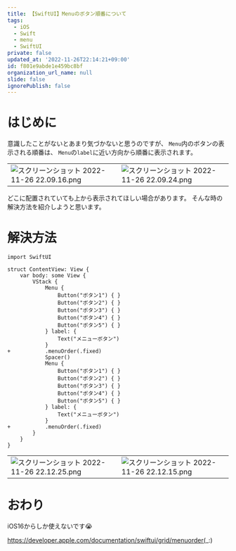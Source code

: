 ```yaml
---
title: 【SwiftUI】Menuのボタン順番について
tags:
  - iOS
  - Swift
  - menu
  - SwiftUI
private: false
updated_at: '2022-11-26T22:14:21+09:00'
id: f801e9abde1e459bc8bf
organization_url_name: null
slide: false
ignorePublish: false
---
```

# はじめに
意識したことがないとあまり気づかないと思うのですが、
`Menu`内のボタンの表示される順番は、
`Menu`の`label`に近い方向から順番に表示されます。

|||
|-|-|
|![スクリーンショット 2022-11-26 22.09.16.png](https://qiita-image-store.s3.ap-northeast-1.amazonaws.com/0/1745371/70f5ed16-ec17-1345-23ad-42c65749724a.png)|![スクリーンショット 2022-11-26 22.09.24.png](https://qiita-image-store.s3.ap-northeast-1.amazonaws.com/0/1745371/93465353-7186-5760-56ef-c014a490a5d7.png)|

どこに配置されていても上から表示されてほしい場合があります。
そんな時の解決方法を紹介しようと思います。

# 解決方法
```diff_swift
import SwiftUI

struct ContentView: View {
    var body: some View {
        VStack {
            Menu {
                Button("ボタン1") { }
                Button("ボタン2") { }
                Button("ボタン3") { }
                Button("ボタン4") { }
                Button("ボタン5") { }
            } label: {
                Text("メニューボタン")
            }
+           .menuOrder(.fixed)
            Spacer()
            Menu {
                Button("ボタン1") { }
                Button("ボタン2") { }
                Button("ボタン3") { }
                Button("ボタン4") { }
                Button("ボタン5") { }
            } label: {
                Text("メニューボタン")
            }
+           .menuOrder(.fixed)
        }
    }
}
```

|||
|-|-|
|![スクリーンショット 2022-11-26 22.12.25.png](https://qiita-image-store.s3.ap-northeast-1.amazonaws.com/0/1745371/e5e64f60-e366-a254-8060-93a12c5c4998.png)|![スクリーンショット 2022-11-26 22.12.15.png](https://qiita-image-store.s3.ap-northeast-1.amazonaws.com/0/1745371/eca86e79-4b6d-b726-f33f-b1244d71d789.png)|

# おわり
iOS16からしか使えないです😭

https://developer.apple.com/documentation/swiftui/grid/menuorder(_:)
